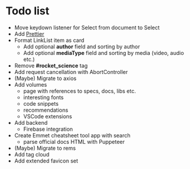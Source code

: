 # Todo list

* Move keydown listener for Select from document to Select
* Add [Prettier](https://create-react-app.dev/docs/setting-up-your-editor/#formatting-code-automatically)
* Format LinkList item as card
  * Add optional **author** field and sorting by author
  * Add optional **mediaType** field and sorting by media (video, audio etc.)
* Remove **#rocket_science** tag
* Add request cancellation with AbortController
* (Maybe) Migrate to axios
* Add volumes
  * page with references to specs, docs, libs etc.
  * interesting fonts
  * code snippets
  * recommendations
  * VSCode extensions
* Add backend
  * Firebase integration
* Create Emmet cheatsheet tool app with search
  * parse official docs HTML with Puppeteer
* (Maybe) Migrate to rems
* Add tag cloud
* Add extended favicon set
